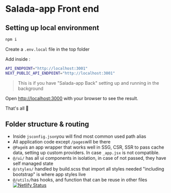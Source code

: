 # Salada-app Front end

## Setting up local environment
```bash
npm i
```
Create a `.env.local` file in the top folder 

Add inside :
```bash
API_ENDPOINT="http://localhost:3001"
NEXT_PUBLIC_API_ENDPOINT="http://localhost:3001"
```

> This is if you have "Salada-app Back" setting up and running in the background

Open [http://localhost:3000](http://localhost:3000) with your browser to see the result.

That's all 🎉

## Folder structure & routing

 - Inside `jsconfig.json`you will find most common used path alias 
 - All application code except `/pages`will be there
 - `@Page`is an app wrapper that works well in SSG, CSR, SSR to pass cache data, setting up custom providers. In case `_app.jsx` is not compatible.
 - `@/ui/` has all ui components in isolation, in case of not passed, they have self managed state
- `@/styles/` handled by build.scss that import all styles needed "including bootstrap" is where app styles live
- `@/utils/`has hooks, and function that can be reuse in other files
[![Netlify Status](https://api.netlify.com/api/v1/badges/34bfdb88-19b0-4570-bd9d-819a7116e234/deploy-status)](https://app.netlify.com/sites/iwarket/deploys)